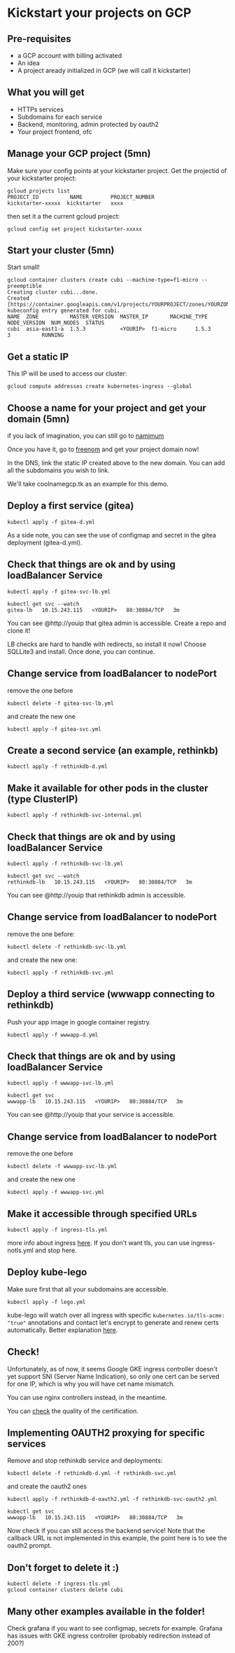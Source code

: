 # Kickstart your projects on GCP

## Pre-requisites

* a GCP account with billing activated
* An idea
* A project aready initialized in GCP (we will call it kickstarter)

## What you will get

* HTTPs services
* Subdomains for each service
* Backend, monitoring, admin protected by oauth2
* Your project frontend, ofc

## Manage your GCP project (5mn)

Make sure your config points at your kickstarter project.
Get the projectid of your kickstarter project:
```
gcloud projects list
PROJECT_ID          NAME         PROJECT_NUMBER
kickstarter-xxxxx  kickstarter   xxxx
```

then set it a the current gcloud project:
```
gcloud config set project kickstarter-xxxxx
```

## Start your cluster (5mn)

Start small!

```
gcloud container clusters create cubi --machine-type=f1-micro --preemptible
Creating cluster cubi...done.
Created [https://container.googleapis.com/v1/projects/YOURPROJECT/zones/YOURZONE/clusters/cubi].
kubeconfig entry generated for cubi.
NAME  ZONE          MASTER_VERSION  MASTER_IP       MACHINE_TYPE  NODE_VERSION  NUM_NODES  STATUS
cubi  asia-east1-a  1.5.3           <YOURIP>  f1-micro      1.5.3         3          RUNNING
```

## Get a static IP

This IP will be used to access our cluster:
```
gcloud compute addresses create kubernetes-ingress --global
```

## Choose a name for your project and get your domain (5mn)

if you lack of imagination, you can still go to [namimum](http://www.naminum.com/)

Once you have it, go to [freenom](http://freenom.com) and get your project domain now!

In the DNS, link the static IP created above to the new domain.
You can add all the subdomains you wish to link.

We'll take coolnamegcp.tk as an example for this demo.

## Deploy a first service (gitea)

```
kubectl apply -f gitea-d.yml
```

As a side note, you can see the use of configmap and secret in the gitea deployment (gitea-d.yml).

## Check that things are ok and by using loadBalancer Service

```
kubectl apply -f gitea-svc-lb.yml
```

```
kubectl get svc --watch
gitea-lb   10.15.243.115   <YOURIP>   80:30884/TCP   3m
```

You can see @http://youip that gitea admin is accessible.
Create a repo and clone it!

LB checks are hard to handle with redirects, so install it now!
Choose SQLLite3 and install. Once done, you can continue.

## Change service from loadBalancer to nodePort

remove the one before

```
kubectl delete -f gitea-svc-lb.yml
```

and create the new one

```
kubectl apply -f gitea-svc.yml
```

## Create a second service (an example, rethinkb)

```
kubectl apply -f rethinkdb-d.yml
```

## Make it available for other pods in the cluster (type ClusterIP)

```
kubectl apply -f rethinkdb-svc-internal.yml
```


## Check that things are ok and by using loadBalancer Service

```
kubectl apply -f rethinkdb-svc-lb.yml
```

```
kubectl get svc --watch
rethinkdb-lb   10.15.243.115   <YOURIP>   80:30884/TCP   3m
```

You can see @http://youip that rethinkdb admin is accessible.

## Change service from loadBalancer to nodePort

remove the one before:
```
kubectl delete -f rethinkdb-svc-lb.yml
```

and create the new one:
```
kubectl apply -f rethinkdb-svc.yml
```

## Deploy a third service (wwwapp connecting to rethinkdb)

Push your app image in google container registry.

```
kubectl apply -f wwwapp-d.yml
```

## Check that things are ok and by using loadBalancer Service

```
kubectl apply -f wwwapp-svc-lb.yml
```

```
kubectl get svc
wwwapp-lb   10.15.243.115   <YOURIP>   80:30884/TCP   3m
```

You can see @http://youip that your service is accessible.

## Change service from loadBalancer to nodePort

remove the one before

```
kubectl delete -f wwwapp-svc-lb.yml
```

and create the new one

```
kubectl apply -f wwwapp-svc.yml
```

## Make it accessible through specified URLs

```
kubectl apply -f ingress-tls.yml
```

more info about ingress [here](https://kubernetes.io/docs/user-guide/ingress/).
If you don't want tls, you can use ingress-notls.yml and stop here.

## Deploy kube-lego

Make sure first that all your subdomains are accessible.

```
kubectl apply -f lego.yml
```

kube-lego will watch over all ingress with specific `kubernetes.io/tls-acme: "true"` annotations and contact let's encrypt to generate and renew certs automatically.
Better explanation [here](https://blog.jetstack.io/blog/kube-lego/).

## Check!

Unfortunately, as of now, it seems Google GKE ingress controller doesn't yet support SNI (Server Name Indication), so only one cert can be served for one IP,
which is why you will have cet name mismatch.

You can use nginx controllers instead, in the meantime.

You can [check](https://www.ssllabs.com/ssltest/) the quality of the certification.

## Implementing OAUTH2 proxying for specific services

Remove and stop rethinkdb service and deployments:
```
kubectl delete -f rethinkdb-d.yml -f rethinkdb-svc.yml
```

and create the oauth2 ones
```
kubectl apply -f rethinkdb-d-oauth2.yml -f rethinkdb-svc-oauth2.yml
```

```
kubectl get svc
wwwapp-lb   10.15.243.115   <YOURIP>   80:30884/TCP   3m
```

Now check if you can still access the backend service!
Note that the callback URL is not implemented in this example, the point here is to see the oauth2 prompt.

## Don't forget to delete it :)

```
kubectl delete -f ingress-tls.yml
gcloud container clusters delete cubi
```

## Many other examples available in the folder!

Check grafana if you want to see configmap, secrets for example.
Grafana has issues with GKE ingress controller (probably redirection instead of 200?)